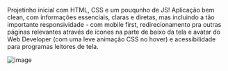 Projetinho inicial com HTML, CSS e um pouqunho de JS! Aplicação bem clean, com informações essenciais, claras e diretas, mas incluindo a tão importante responsividade - com mobile first, redirecionamento pra outras páginas relevantes através de ícones na parte de baixo da tela e avatar do Web Developer (com uma leve animação CSS no hover) e acessibilidade para programas leitores de tela.

![image](https://github.com/user-attachments/assets/eb2c4d8b-cb89-4c90-8911-aff7c379e229)
